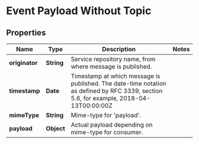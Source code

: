 # Event Payload Without Topic

## Properties
Name | Type | Description | Notes
------------ | ------------- | ------------- | -------------
**originator** | **String** | Service repository name, from where message is published.  | 
**timestamp** | **Date** | Timestamp at which message is published. The date-time notation as defined by RFC 3339, section 5.6, for example, 2018-04-13T00:00:00Z  | 
**mimeType** | **String** | Mime-type for &#39;payload&#39;.  | 
**payload** | **Object** | Actual payload depending on mime-type for consumer.  | 
